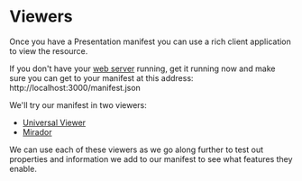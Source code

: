 # Viewers

<!-- #doing:0 viewers section -->

Once you have a Presentation manifest you can use a rich client application to view the resource.

If you don't have your [web server](../preparation/web-server.md) running, get it running now and make sure you can get to your manifest at this address: http://localhost:3000/manifest.json

We'll try our manifest in two viewers:

- [Universal Viewer](universal-viewer.md)
- [Mirador](mirador.md)

We can use each of these viewers as we go along further to test out properties and information we add to our manifest to see what features they enable.
